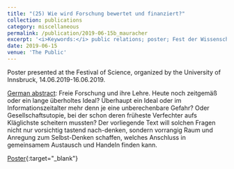 ```yaml
---
title: "(25) Wie wird Forschung bewertet und finanziert?"
collection: publications
category: miscellaneous
permalink: /publication/2019-06-15b_mauracher
excerpt: '<i>Keywords:</i> public relations; poster; Fest der Wissenschaft (Festival of Science), University of Innsbruck; 14.06.2019-16.06.2019'
date: 2019-06-15
venue: 'The Public'
---
```


Poster presented at the Festival of Science, organized by the University of Innsbruck, 14.06.2019-16.06.2019.

<u>German abstract</u>: Freie Forschung und ihre Lehre. Heute noch zeitgemäß oder ein lange überholtes Ideal? Überhaupt ein Ideal oder im Informationszeitalter mehr denn je eine unberechenbare Gefahr? Oder Gesellschaftsutopie, bei der schon deren früheste Verfechter aufs Kläglichste scheitern mussten? Der vorliegende Text will solchen Fragen nicht nur vorsichtig tastend nach-denken, sondern vorrangig Raum und Anregung zum Selbst-Denken schaffen, welches Anschluss in gemeinsamem Austausch und Handeln finden kann.

[Poster](https://doi.org/10.13140/RG.2.2.11816.44803){:target="_blank"}